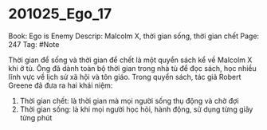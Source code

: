 # 201025_Ego_17

Book: Ego is Enemy
Descrip: Malcolm X, thời gian sống, thời gian chết
Page: 247
Tag: #Note

Thời gian để sống và thời gian để chết là một quyển sách kể về Malcolm X khi ở tù. Ông đã dành toàn bộ thời gian trong nhà tù để đọc sách, học nhiều lĩnh vực về lịch sử xã hội và tôn giáo. Trong quyển sách, tác giả Robert Greene đã đưa ra hai khái niệm:

1. Thời gian chết: là thời gian mà mọi người sống thụ động và chờ đợi
2. Thời gian sống: là khi mọi người học hỏi, hành động, sử dụng từng giây từng phút